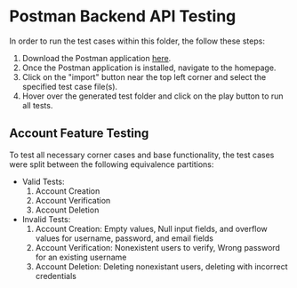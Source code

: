 # **Postman Backend API Testing**
In order to run the test cases within this folder, the follow these steps:
1. Download the Postman application [here](https://www.postman.com/downloads/).
2. Once the Postman application is installed, navigate to the homepage.
3. Click on the "import" button near the top left corner and select the specified test case file(s).
4. Hover over the generated test folder and click on the play button to run all tests. 

## Account Feature Testing
To test all necessary corner cases and base functionality, the test cases were split between the following equivalence partitions:

- Valid Tests:
  1. Account Creation
  2. Account Verification
  3. Account Deletion
- Invalid Tests: 
  1. Account Creation: Empty values, Null input fields, and overflow values for username, password, and email fields
  2. Account Verification: Nonexistent users to verify, Wrong password for an existing username
  3. Account Deletion: Deleting nonexistant users, deleting with incorrect credentials
